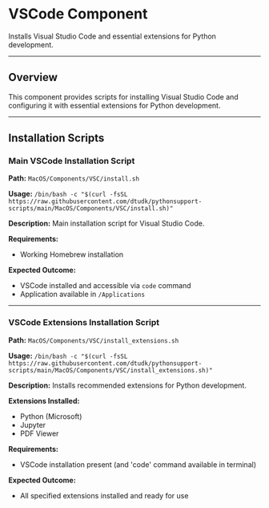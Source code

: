 # VSCode Component

Installs Visual Studio Code and essential extensions for Python development.

---

## Overview

This component provides scripts for installing Visual Studio Code and configuring it with essential extensions for Python development.

---

## Installation Scripts

### Main VSCode Installation Script

**Path:** `MacOS/Components/VSC/install.sh`

**Usage:** `/bin/bash -c "$(curl -fsSL https://raw.githubusercontent.com/dtudk/pythonsupport-scripts/main/MacOS/Components/VSC/install.sh)"`

**Description:** Main installation script for Visual Studio Code.

**Requirements:**

- Working Homebrew installation

**Expected Outcome:**

- VSCode installed and accessible via `code` command
- Application available in `/Applications`

---

### VSCode Extensions Installation Script

**Path:** `MacOS/Components/VSC/install_extensions.sh`

**Usage:** `/bin/bash -c "$(curl -fsSL https://raw.githubusercontent.com/dtudk/pythonsupport-scripts/main/MacOS/Components/VSC/install_extensions.sh)"`

**Description:** Installs recommended extensions for Python development.

**Extensions Installed:**

- Python (Microsoft)
- Jupyter
- PDF Viewer

**Requirements:**

- VSCode installation present (and 'code' command available in terminal)

**Expected Outcome:**

- All specified extensions installed and ready for use